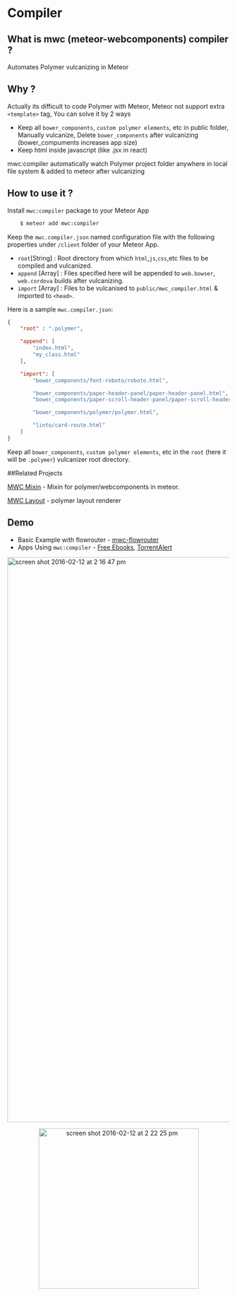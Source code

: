<!--
  Title: Meteor Webcomponents Compiler
  Description: Compiler for polymer/webcomponents in meteor.
  -->
# Compiler

## What is mwc (meteor-webcomponents) compiler ?


Automates Polymer vulcanizing in Meteor


## Why ?


Actually its difficult to code Polymer with Meteor, Meteor not support extra `<template>` tag, You can solve it by 2 ways


* Keep all `bower_components`, `custom polymer elements`, etc in public folder, Manually vulcanize, Delete `bower_components` after vulcanizing (bower_compuments increases app size)
* Keep html inside javascript (like .jsx in react)


mwc:compiler automatically watch Polymer project folder anywhere in local file system & added to meteor after vulcanizing


## How to use it ?


Install `mwc:compiler` package to your Meteor App 


```sh
    $ meteor add mwc:compiler
```

Keep the `mwc.compiler.json` named configuration file with the following properties under `/client` folder of your Meteor App.


* `root`[String] : Root directory from which `html`,`js`,`css`,etc files to be compiled and vulcanized.
* `append` [Array] : Files specified here will be appended to `web.bowser`, `web.cordova` builds after vulcanizing.
* `import` [Array] : Files to be vulcanised to `public/mwc_compiler.html` & imported to `<head>`.


Here is a sample `mwc.compiler.json`:

```json
{
    "root" : ".polymer",

    "append": [
        "index.html",
        "my_class.html"
    ],

    "import": [
        "bower_components/font-roboto/roboto.html",

        "bower_components/paper-header-panel/paper-header-panel.html",
        "bower_components/paper-scroll-header-panel/paper-scroll-header-panel.html",

        "bower_components/polymer/polymer.html",

        "linto/card-route.html"
    ]     
}

```


Keep all `bower_components`, `custom polymer elements`, etc in the `root` (here it will be `.polymer`) vulcanizer root directory.

##Related Projects

[MWC Mixin](https://github.com/meteorwebcomponents/mixin) - Mixin for polymer/webcomponents in meteor.

[MWC Layout](https://github.com/meteorwebcomponents/layout) - polymer layout renderer


## Demo

* Basic Example with flowrouter - [mwc-flowrouter](https://github.com/meteorwebcomponents/demo-flowrouter)
* Apps Using `mwc:compiler` - [Free Ebooks](https://github.com/sujith3g/ebook), [TorrentAlert](https://github.com/HedCET/TorrentAlert)

<img width="1280" alt="screen shot 2016-02-12 at 2 16 47 pm" src="https://cloud.githubusercontent.com/assets/1298779/13002443/8ec7255a-d194-11e5-8297-096ff642e00d.png">

<p align="center">
<img width="363" alt="screen shot 2016-02-12 at 2 22 25 pm" src="https://cloud.githubusercontent.com/assets/1298779/13002446/94f7701a-d194-11e5-9864-42100dd614d7.png">
</p>
